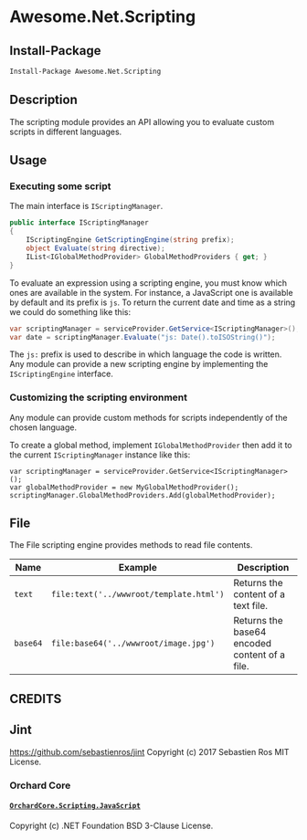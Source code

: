 # Awesome.Net.Scripting

## Install-Package

```pm
Install-Package Awesome.Net.Scripting
```

## Description

The scripting module provides an API allowing you to evaluate custom scripts in different languages.

## Usage

### Executing some script

The main interface is `IScriptingManager`.
```csharp
public interface IScriptingManager
{
    IScriptingEngine GetScriptingEngine(string prefix);
    object Evaluate(string directive);  
    IList<IGlobalMethodProvider> GlobalMethodProviders { get; }
}
```

To evaluate an expression using a scripting engine, you must know which ones are available in the system. 
For instance, a JavaScript one is available by default and its prefix is `js`.
To return the current date and time as a string we could do something like this:

```csharp
var scriptingManager = serviceProvider.GetService<IScriptingManager>();
var date = scriptingManager.Evaluate("js: Date().toISOString()");
```

The `js:` prefix is used to describe in which language the code is written. Any module can provide
a new scripting engine by implementing the `IScriptingEngine` interface.

### Customizing the scripting environment

Any module can provide custom methods for scripts independently of the chosen language. 

To create a global method, implement `IGlobalMethodProvider` then add it to the current `IScriptingManager` 
instance like this:

```
var scriptingManager = serviceProvider.GetService<IScriptingManager>();
var globalMethodProvider = new MyGlobalMethodProvider();
scriptingManager.GlobalMethodProviders.Add(globalMethodProvider);
```

## File

The File scripting engine provides methods to read file contents.

| Name | Example | Description |
| ---- | ---- | -------- |
| `text` | `file:text('../wwwroot/template.html')` | Returns the content of a text file. |
| `base64` | `file:base64('../wwwroot/image.jpg')` | Returns the base64 encoded content of a file. |

## CREDITS

## Jint
https://github.com/sebastienros/jint
Copyright (c) 2017 Sebastien Ros MIT License.

### Orchard Core
#### [``OrchardCore.Scripting.JavaScript``](https://github.com/OrchardCMS/OrchardCore/blob/dev/src/OrchardCore.Modules/OrchardCore.Scripting)
Copyright (c) .NET Foundation BSD 3-Clause License.

